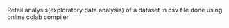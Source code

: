 Retail analysis(exploratory data analysis) of a dataset in csv file done using online colab compiler 
